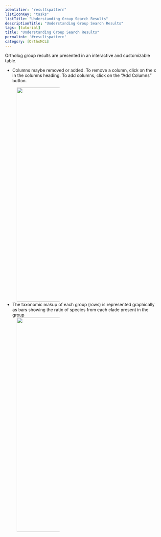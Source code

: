 ```yaml
---
identifier: "resultspattern"
listIconKey: "tasks"
listTitle: "Understanding Group Search Results"
descriptionTitle: "Understanding Group Search Results"
tags: [tutorial]
title: "Understanding Group Search Results"
permalink: '#resultspattern'
category: [OrthoMCL]
---
```


<p> Ortholog group results are presented in an interactive and customizable table. </p>
<ul>
<li><p>Columns maybe removed or added. To remove a column, click on the x in the columns heading. To add columns, click on the “Add Columns” button.</li>

<div style="width: 10em; margin: 0 1em;">
      <img style="width: 50em" src="{{ "/assets/images/resources_tools/addremovecolumns.png" | absolute_url }}"/>
</div>
<li>The taxonomic makup of each group (rows) is represented graphically as bars showing the ratio of species from each clade present in the group</li>
<div style="width: 10em; margin: 0 1em;">
      <img style="width: 50em" src="{{ "/assets/images/resources_tools/colorprofile.png" | absolute_url }}"/>
</div>
</ul>
